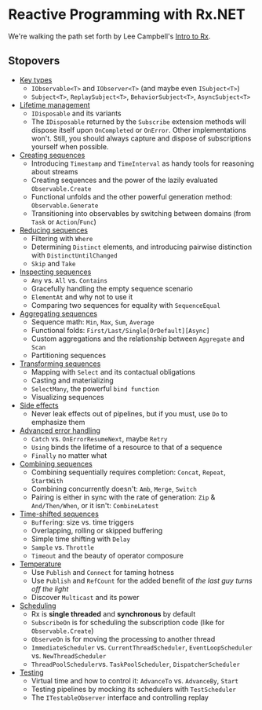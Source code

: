 # Reactive Programming with Rx.NET

We're walking the path set forth by Lee Campbell's [Intro to Rx].

## Stopovers

* [Key types]
    * `IObservable<T>` and `IObserver<T>` (and maybe even `ISubject<T>`)
    * `Subject<T>`, `ReplaySubject<T>`, `BehaviorSubject<T>`, `AsyncSubject<T>`
* [Lifetime management]
    * `IDisposable` and its variants
    * The `IDisposable` returned by the `Subscribe` extension methods will dispose itself upon `OnCompleted` or `OnError`. Other implementations won't. Still, you should always capture and dispose of subscriptions yourself when possible.
* [Creating sequences]
    * Introducing `Timestamp` and `TimeInterval` as handy tools for reasoning about streams
    * Creating sequences and the power of the lazily evaluated `Observable.Create`
    * Functional unfolds and the other powerful generation method: `Observable.Generate`
    * Transitioning into observables by switching between domains (from `Task` or `Action`/`Func`)
* [Reducing sequences]
    * Filtering with `Where`
    * Determining `Distinct` elements, and introducing pairwise distinction with `DistinctUntilChanged`
    * `Skip` and `Take`
* [Inspecting sequences]
    * `Any` vs. `All` vs. `Contains`
    * Gracefully handling the empty sequence scenario
    * `ElementAt` and why not to use it
    * Comparing two sequences for equality with `SequenceEqual`
* [Aggregating sequences]
    * Sequence math: `Min`, `Max`, `Sum`, `Average`
    * Functional folds: `First/Last/Single[OrDefault][Async]`
    * Custom aggregations and the relationship between `Aggregate` and `Scan`
    * Partitioning sequences
* [Transforming sequences]
    * Mapping with `Select` and its contactual obligations
    * Casting and materializing
    * `SelectMany`, the powerful `bind function`
    * Visualizing sequences
* [Side effects]
    * Never leak effects out of pipelines, but if you must, use `Do` to emphasize them
* [Advanced error handling]
    * `Catch` vs. `OnErrorResumeNext`, maybe `Retry`
    * `Using` binds the lifetime of a resource to that of a sequence
    * `Finally` no matter what
* [Combining sequences]
    * Combining sequentially requires completion: `Concat`, `Repeat`, `StartWith`
    * Combining concurrently doesn't: `Amb`, `Merge`, `Switch`
    * Pairing is either in sync with the rate of generation: `Zip` & `And/Then/When`, or it isn't: `CombineLatest`
* [Time-shifted sequences]
    * `Buffer`ing: size vs. time triggers
    * Overlapping, rolling or skipped buffering
    * Simple time shifting with `Delay`
    * `Sample` vs. `Throttle`
    * `Timeout` and the beauty of operator composure
* [Temperature]
    * Use `Publish` and `Connect` for taming hotness
    * Use `Publish` and `RefCount` for the added benefit of *the last guy turns off the light*
    * Discover `Multicast` and its power
* [Scheduling]
    * Rx is **single threaded** and **synchronous** by default
    * `SubscribeOn` is for scheduling the subscription code (like for `Observable.Create`)
    * `ObserveOn` is for moving the processing to another thread
    * `ImmediateScheduler` vs. `CurrentThreadScheduler`, `EventLoopScheduler` vs. `NewThreadScheduler`
    * `ThreadPoolScheduler`vs. `TaskPoolScheduler`, `DispatcherScheduler`
* [Testing]
    * Virtual time and how to control it: `AdvanceTo` vs. `AdvanceBy`, `Start`
    * Testing pipelines by mocking its schedulers with `TestScheduler`
    * The `ITestableObserver` interface and controlling replay

[Intro to Rx]: <http://introtorx.com/>
[Key types]: <https://github.com/panteamihai/workshop-rx/blob/master/RxWorkshop/KeyTypes.cs>
[Lifetime management]: <https://github.com/panteamihai/workshop-rx/blob/master/RxWorkshop/LifetimeManagement.cs>
[Creating sequences]: <https://github.com/panteamihai/workshop-rx/blob/master/RxWorkshop/CreatingSequences.cs>
[Reducing sequences]: <https://github.com/panteamihai/workshop-rx/blob/master/RxWorkshop/ReducingSequences.cs>
[Inspecting sequences]: <https://github.com/panteamihai/workshop-rx/blob/master/RxWorkshop/InspectingSequences.cs>
[Aggregating sequences]: <https://github.com/panteamihai/workshop-rx/blob/master/RxWorkshop/AggregatingSequences.cs>
[Transforming sequences]: <https://github.com/panteamihai/workshop-rx/blob/master/RxWorkshop/TransformingSequences.cs>
[Side effects]: <https://github.com/panteamihai/workshop-rx/blob/master/RxWorkshop/SideEffects.cs>
[Advanced error handling]: <https://github.com/panteamihai/workshop-rx/blob/master/RxWorkshop/AdvancedErrorHandling.cs>
[Combining sequences]: <https://github.com/panteamihai/workshop-rx/blob/master/RxWorkshop/CombiningSequences.cs>
[Time-shifted sequences]: <https://github.com/panteamihai/workshop-rx/blob/master/RxWorkshop/TimeshiftedSequences.cs>
[Temperature]: <https://github.com/panteamihai/workshop-rx/blob/master/RxWorkshop/HotAndColdObservables.cs>
[Scheduling]: <https://github.com/panteamihai/workshop-rx/blob/master/RxWorkshop/Scheduling.cs>
[Testing]: <https://github.com/panteamihai/workshop-rx/blob/master/RxWorkshop/Testing.cs>